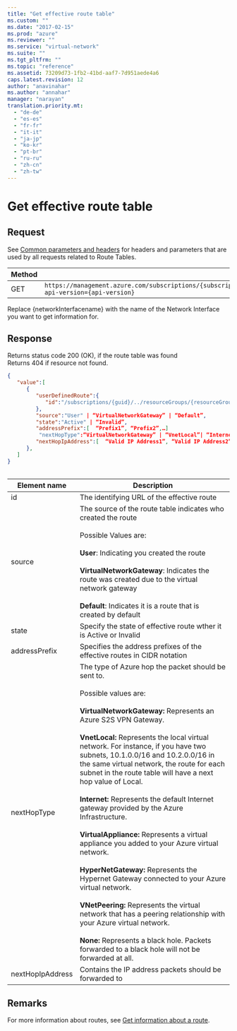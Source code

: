 ```yaml
---
title: "Get effective route table"
ms.custom: ""
ms.date: "2017-02-15"
ms.prod: "azure"
ms.reviewer: ""
ms.service: "virtual-network"
ms.suite: ""
ms.tgt_pltfrm: ""
ms.topic: "reference"
ms.assetid: 73209d73-1fb2-41bd-aaf7-7d951aede4a6
caps.latest.revision: 12
author: "anavinahar"
ms.author: "annahar"
manager: "narayan"
translation.priority.mt: 
  - "de-de"
  - "es-es"
  - "fr-fr"
  - "it-it"
  - "ja-jp"
  - "ko-kr"
  - "pt-br"
  - "ru-ru"
  - "zh-cn"
  - "zh-tw"
---
```

# Get effective route table
## Request  
 See [Common parameters and headers](route-tables.md#bk_common) for headers and parameters that are used by all requests related to Route Tables.  
  
|Method|Request URI|  
|------------|-----------------|  
|GET|`https://management.azure.com/subscriptions/{subscriptionId}/resourceGroups/{resourceGroupName}/providers/Microsoft.Network/networkInterfaces/{networkInterfaceName}/effectiveRouteTable?api-version={api-version}`|  
  
 Replace {networkInterfacename} with the name of the Network Interface you want to get information for.  
  
## Response  
Returns status code 200 (OK), if the route table was found   
Returns 404 if resource not found.  
  
```json  
{  
   "value":[  
      {  
         "userDefinedRoute":{  
            "id":"/subscriptions/{guid}/../resourceGroups/{resourceGroupName}/providers/Microsoft.Network/routeTables/{route-table-name}/routes/{route-name}"
         },
         "source":"User" | “VirtualNetworkGateway” | “Default”,
         "state":"Active" | “Invalid”,
         "addressPrefix":[  “Prefix1”, “Prefix2”,…]
          "nextHopType":“VirtualNetworkGateway” | “VnetLocal”| “Internet” | “VirtualAppliance” | “HyperNetGateway”| “VNetPeering “ | “None”,
         "nextHopIpAddress":[  “Valid IP Address1”, “Valid IP Address2”, …]
      },
   ]
}
  
```  
  
|Element name|Description|  
|------------------|-----------------|  
|id|The identifying URL of the effective route|  
|source|The source of the route table indicates who created the route <br /><br />Possible Values are:<br /><br /> **User**: Indicating you created the route<br /><br />**VirtualNetworkGateway**: Indicates the route was created due to the virtual network gateway<br /><br />**Default**: Indicates it is a route that is created by default|  
|state|Specify the state of effective route wther it is Active or Invalid|  
|addressPrefix|Specifies the address prefixes of the effective routes in CIDR notation|  
|nextHopType|The type of Azure hop the packet should be sent to.<br /><br /> Possible values are:<br /><br /> **VirtualNetworkGateway:** Represents an Azure S2S VPN Gateway.<br /><br /> **VnetLocal:** Represents the local virtual network. For instance, if you have two subnets, 10.1.0.0/16 and 10.2.0.0/16 in the same virtual network, the route for each subnet in the route table will have a next hop value of Local.<br /><br /> **Internet:** Represents the default Internet gateway provided by the Azure Infrastructure.<br /><br /> **VirtualAppliance:** Represents a virtual appliance you added to your Azure virtual network.<br /><br /> **HyperNetGateway:** Represents the Hypernet Gateway connected to your Azure virtual network.<br /><br />**VNetPeering:** Represents the virtual network that has a peering relationship with your Azure virtual network. <br /><br />**None:** Represents a black hole. Packets forwarded to a black hole will not be forwarded at all.|  
|nextHopIpAddress|Contains the IP address packets should be forwarded to|


## Remarks  
 For more information about routes, see [Get information about a route](get-information-about-a-route.md).
